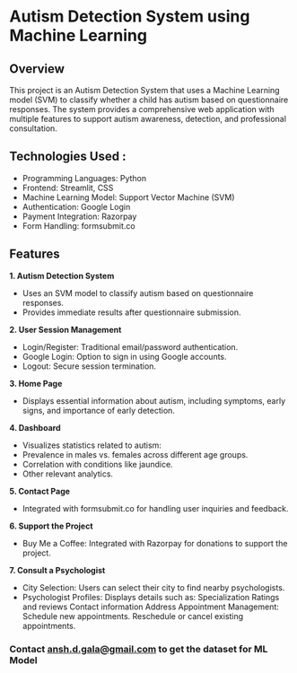 # Autism Detection System using Machine Learning

## Overview
This project is an Autism Detection System that uses a Machine Learning model (SVM) to classify whether a child has autism based on questionnaire responses. The system provides a comprehensive web application with multiple features to support autism awareness, detection, and professional consultation.

## Technologies Used :
   - Programming Languages: Python
   - Frontend: Streamlit, CSS
   - Machine Learning Model: Support Vector Machine (SVM)
   - Authentication: Google Login
   - Payment Integration: Razorpay
   - Form Handling: formsubmit.co

## Features 

 **1. Autism Detection System**
- Uses an SVM model to classify autism based on questionnaire responses.
- Provides immediate results after questionnaire submission.

 **2. User Session Management** 
- Login/Register: Traditional email/password authentication.
- Google Login: Option to sign in using Google accounts.
- Logout: Secure session termination.

 **3. Home Page**
- Displays essential information about autism, including symptoms, early signs, and importance of early detection.

 **4. Dashboard**
- Visualizes statistics related to autism:
- Prevalence in males vs. females across different age groups.
- Correlation with conditions like jaundice.
- Other relevant analytics.

 **5. Contact Page**
- Integrated with formsubmit.co for handling user inquiries and feedback.

 **6. Support the Project**
- Buy Me a Coffee: Integrated with Razorpay for donations to support the project.

 **7. Consult a Psychologist**
- City Selection: Users can select their city to find nearby psychologists.
- Psychologist Profiles: Displays details such as:
    Specialization
    Ratings and reviews
    Contact information
    Address
    Appointment Management:
    Schedule new appointments.
    Reschedule or cancel existing appointments.

### Contact ansh.d.gala@gmail.com to get the dataset for ML Model